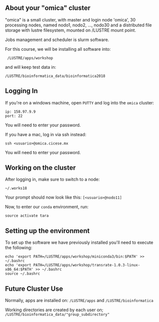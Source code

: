 ## About your "omica" cluster 
 
 "omica" is a small cluster, with master and login node 'omica',
30 processing nodes, named nodo1, nodo2, ..., nodo30
and a distributed file storage with lustre filesystem, mounted
on /LUSTRE mount point.

Jobs management and scheduler is slurm software.


For this course, we will be installing all software into:

```
 /LUSTRE/apps/workshop
```

 and will keep test data in:

```
/LUSTRE/bioinformatica_data/bioinformatica2018
```


## Logging In


If you're on a windows machine, open `PUTTY` and log into the `omica` cluster:

```
ip: 158.97.9.9
port: 22
```
You will need to enter your password. 


If you have a mac, log in via ssh instead:

```
ssh <usuario>@omica.cicese.mx
```
 You will need to enter your password. 



## Working on the cluster

After logging in, make sure to switch to a node:

```
~/.works18

```
Your prompt should now look like this: `[<usuario>@nodo11]`

Now, to enter our `conda` environment, run:

```
source activate tara
```

## Setting up the environment

To set up the software we have previously installed you'll need to execute the following:

```
echo 'export PATH=/LUSTRE/apps/workshop/miniconda3/bin:$PATH' >> ~/.bashrc
echo 'export PATH=/LUSTRE/apps/workshop/transrate-1.0.3-linux-x86_64:$PATH' >> ~/.bashrc
source ~/.bashrc
```



## Future Cluster Use
 
Normally, apps are installed on: `/LUSTRE/apps` and `/LUSTRE/bioinformatica`

Working directories are created by each user on;
`/LUSTRE/bioinformatica_data/"group_subdirectory"`


